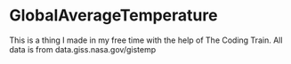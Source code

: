 # GlobalAverageTemperature

This is a thing I made in my free time with the help of The Coding Train. All data is from data.giss.nasa.gov/gistemp
